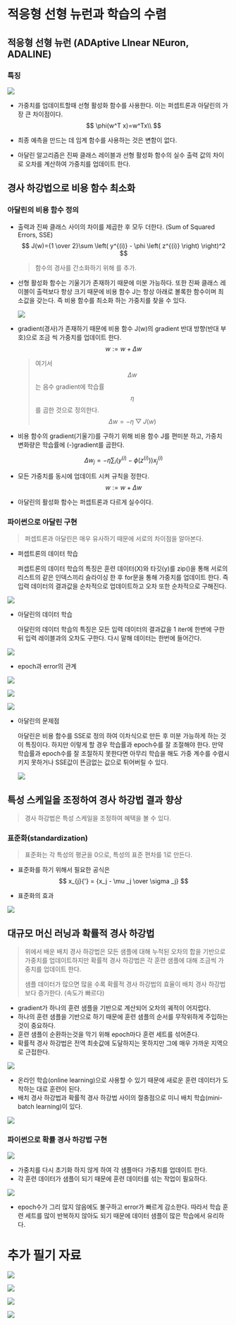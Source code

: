 # 적응형 선형 뉴런과 학습의 수렴



## 적응형 선형 뉴런 (ADAptive LInear NEuron, ADALINE)



### 특징

![](https://raw.githubusercontent.com/Jonsuff/MLstudy/master/images/2%EC%9E%A5_algorithm_img.png)



- 가중치를 업데이트할때 선형 활성화 함수를 사용한다. 이는 퍼셉트론과 아달린의 가장 큰 차이점이다.
  $$
  \phi(w^T x)=w^Tx\\
  $$

- 최종 예측을 만드는 데 임계 함수를 사용하는 것은 변함이 없다.

- 아달린 알고리즘은 진짜 클래스 레이블과 선형 활성화 함수의 실수 출력 값의 차이로 오차를 계산하여 가중치를 업데이트 한다.



## 경사 하강법으로 비용 함수 최소화



### 아달린의 비용 함수 정의

- 출력과 진짜 클래스 사이의 차이를 제곱한 후 모두 더한다. (Sum of Squared Errors, SSE)
  $$
  J(w)={1 \over 2}\sum \left( y^{(i)} - \phi \left( z^{(i)} \right) \right)^2
  $$

  > 함수의 경사를 간소화하기 위해 를 추가.

- 선형 활성화 함수는 기울기가 존재하기 때문에 미분 가능하다. 또한 진짜 클래스 레이블이 출력보다 항상 크기 때문에 비용 함수 J는 항상 아래로 볼록한 함수이며 최소값을 갖는다. 즉 비용 함수를 최소화 하는 가중치를 찾을 수 있다.

  

  ![](https://raw.githubusercontent.com/Jonsuff/MLstudy/master/images/2%EC%9E%A5_%EA%B2%BD%EC%82%AC%ED%95%98%EA%B0%95%EB%B2%95.png)

  

- gradient(경사)가 존재하기 때문에 비용 함수 J(w)의 gradient 반대 방향(반대 부호)으로 조금 씩 가중치를 업데이트 한다.
  $$
  w := w+\Delta w
  $$

  > 여기서 $$\Delta w$$는 음수 gradient에 학습률 $$\eta$$를 곱한 것으로 정의한다.
  > $$
  > \Delta w = -\eta \bigtriangledown J(w)
  > $$
  > 

  
  
- 비용 함수의 gradient(기울기)를 구하기 위해 비용 함수 J를 편미분 하고, 가중치 변화량은 학습률에 (-)gradient를 곱한다.
  
  
  $$
\Delta w_j = - \eta \sum_i \left( y^{(i)} - \phi \left( z^{(i)}\right) \right)x_j^{(i)}
  $$
  
- 모든 가중치를 동시에 업데이트 시켜 규칙을 정한다.
  $$
  w:=w+\Delta w
  $$

- 아달린의 활성화 함수는 퍼셉트론과 다르게 실수이다.



### 파이썬으로 아달린 구현

> 퍼셉트론과 아달린은 매우 유사하기 때문에 서로의 차이점을 알아본다.

- 퍼셉트론의 데이터 학습

  퍼셉트론의 데이터 학습의 특징은 훈련 데이터(X)와 타깃(y)를 zip()을 통해 서로의 리스트의 같은 인덱스끼리 슬라이싱 한 후 for문을 통해 가중치를 업데이트 한다. 즉 입력 데이터의 결과값을 순차적으로 업데이트하고 오차 또한 순차적으로 구해진다.

![](https://raw.githubusercontent.com/Jonsuff/MLstudy/master/images/2%EC%9E%A5_percept_training_code.png)



- 아달린의 데이터 학습

  아달린의 데이터 학습의 특징은 모든 입력 데이터의 결과값을 1 iter에 한번에 구한 뒤 입력 레이블과의 오차도 구한다. 다시 말해 데이터는 한번에 들어간다.

![](https://raw.githubusercontent.com/Jonsuff/MLstudy/master/images/2%EC%9E%A5_adaline_training_code.png)



- epoch과 error의 관계


![](https://raw.githubusercontent.com/Jonsuff/MLstudy/master/images/2%EC%9E%A5_epoch10.png)



![](https://raw.githubusercontent.com/Jonsuff/MLstudy/master/images/2%EC%9E%A5_epoch100.png)



![](https://raw.githubusercontent.com/Jonsuff/MLstudy/master/images/2%EC%9E%A5_epoch1000.png)



- 아달린의 문제점

  아달린은 비용 함수를 SSE로 정의 하여 이차식으로 만든 후 미분 가능하게 하는 것이 특징이다. 하지만 이렇게 할 경우 학습률과 epoch수를 잘 조절해야 한다. 만약 학습률과 epoch수를 잘 조절하지 못한다면 아무리 학습을 해도 가중 계수를 수렴시키지 못하거나 SSE값이 뜬금없는 값으로 튀어버릴 수 있다. 

  

  ![](https://raw.githubusercontent.com/Jonsuff/MLstudy/master/images/2%EC%9E%A5_proper_training.png)





## 특성 스케일을 조정하여 경사 하강법 결과 향상

> 경사 하강법은 특성 스케일을 조정하여 혜택을 볼 수 있다.



### 표준화(standardization) 

> 표준화는 각 특성의 평균을 0으로, 특성의 표준 편차를 1로 만든다.

- 표준화를 하기 위해서 필요한 공식은 
  $$
  x_{j}{'} = {x_j - \mu _j \over \sigma _j}
  $$



- 표준화의 효과

![](https://raw.githubusercontent.com/Jonsuff/MLstudy/master/images/2%EC%9E%A5_scaling.png)



## 대규모 머신 러닝과 확률적 경사 하강법

> 위에서 배운 배치 경사 하강법은 모든 샘플에 대해 누적된 오차의 합을 기반으로 가중치를 업데이트하지만 확률적 경사 하강법은 각 훈련 샘플에 대해 조금씩 가중치를 업데이트 한다.
>
> 샘플 데이터가 많으면 많을 수록 확률적 경사 하강법의 효율이 배치 경사 하강법보다 증가한다. (속도가 빠르다)



- gradient가 하나의 훈련 샘플을 기반으로 계산되어 오차의 궤적이 어지럽다.
- 하나의 훈련 샘플을 기반으로 하기 때문에 훈련 샘플의 순서를 무작위하게 주입하는 것이 중요하다.
- 훈련 샘플이 순환하는것을 막기 위해 epoch마다 훈련 세트를 섞어준다.
- 확률적 경사 하강법은 전역 최솟값에 도달하지는 못하지만 그에 매우 가까운 지역으로 근접한다.



![](https://raw.githubusercontent.com/Jonsuff/MLstudy/master/images/2%EC%9E%A5_%ED%99%95%EB%A5%A0%EA%B2%BD%EC%82%AC%ED%95%98%EA%B0%95%EB%B2%95.png)

- 온라인 학습(online learning)으로 사용할 수 있기 때문에 새로운 훈련 데이터가 도착하는 대로 훈련이 된다.
- 배치 경사 하강법과 확률적 경사 하강법 사이의 절충점으로 미니 배치 학습(mini-batch learning)이 있다.

![](https://raw.githubusercontent.com/Jonsuff/MLstudy/master/images/2%EC%9E%A5_minibatch.png)



### 파이썬으로 확률 경사 하강법 구현

![](https://raw.githubusercontent.com/Jonsuff/MLstudy/master/images/2%EC%9E%A5_%ED%95%99%EC%8A%B5code.png)

- 가중치를 다시 초기화 하지 않게 하여 각 샘플마다 가중치를 업데이트 한다.
- 각 훈련 데이터가 샘플이 되기 때문에 훈련 데이터를 섞는 작업이 필요하다.



![](https://raw.githubusercontent.com/Jonsuff/MLstudy/master/images/2%EC%9E%A5_stochastic.png)

- epoch수가 그리 많지 않음에도 불구하고 error가 빠르게 감소한다. 따라서 학습 훈련 세트를 많이 반복하지 않아도 되기 때문에 데이터 샘플이 많은 학습에서 유리하다.





# 추가 필기 자료



![](https://raw.githubusercontent.com/Jonsuff/MLstudy/master/images/2%EC%9E%A5_%EC%95%84%EB%8B%AC%EB%A6%B0%EA%B0%9C%EB%85%90.jpg)



![](https://raw.githubusercontent.com/Jonsuff/MLstudy/master/images/2%EC%9E%A5_%EA%B2%BD%EC%82%AC%ED%95%98%EA%B0%95%EB%B2%95.jpg)



![](https://raw.githubusercontent.com/Jonsuff/MLstudy/master/images/2%EC%9E%A5_%EC%95%84%EB%8B%AC%EB%A6%B0%EA%B5%AC%ED%98%84%EB%B0%A9%EB%B2%95.jpg)



![](https://raw.githubusercontent.com/Jonsuff/MLstudy/master/images/2%EC%9E%A5_%ED%91%9C%EC%A4%80%ED%99%94.jpg)